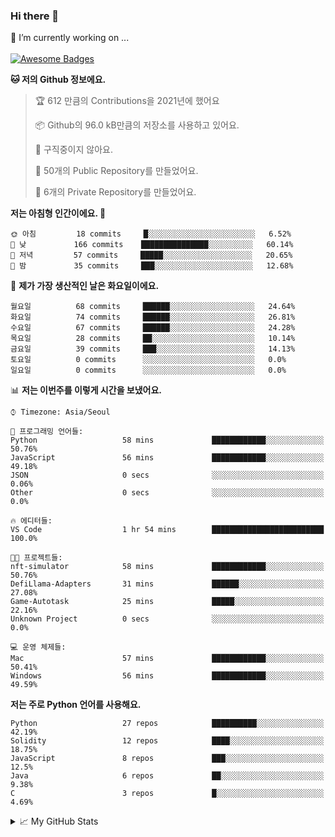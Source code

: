 ### Hi there 👋 
🔭 I’m currently working on ... </br></br>
[![Awesome Badges](https://img.shields.io/badge/Introduce-EN-green.svg)](https://github.com/tlatkdgus1/tlatkdgus1/blob/main/README.md.en)

<!--START_SECTION:waka-->
**🐱 저의 Github 정보에요.** 

> 🏆 612 만큼의 Contributions을 2021년에 했어요
 > 
> 📦 Github의 96.0 kB만큼의 저장소를 사용하고 있어요. 
 > 
> 🚫 구직중이지 않아요.
 > 
> 📜 50개의 Public Repository를 만들었어요. 
 > 
> 🔑 6개의 Private Repository를 만들었어요.  

**저는 아침형 인간이에요. 🐤** 

```text
🌞 아침         18 commits     █░░░░░░░░░░░░░░░░░░░░░░░░   6.52% 
🌆 낮　         166 commits    ███████████████░░░░░░░░░░   60.14% 
🌃 저녁         57 commits     █████░░░░░░░░░░░░░░░░░░░░   20.65% 
🌙 밤　         35 commits     ███░░░░░░░░░░░░░░░░░░░░░░   12.68%

```
📅 **제가 가장 생산적인 날은 화요일이에요.** 

```text
월요일          68 commits     ██████░░░░░░░░░░░░░░░░░░░   24.64% 
화요일          74 commits     ██████░░░░░░░░░░░░░░░░░░░   26.81% 
수요일          67 commits     ██████░░░░░░░░░░░░░░░░░░░   24.28% 
목요일          28 commits     ██░░░░░░░░░░░░░░░░░░░░░░░   10.14% 
금요일          39 commits     ███░░░░░░░░░░░░░░░░░░░░░░   14.13% 
토요일          0 commits      ░░░░░░░░░░░░░░░░░░░░░░░░░   0.0% 
일요일          0 commits      ░░░░░░░░░░░░░░░░░░░░░░░░░   0.0%

```


📊 **저는 이번주를 이렇게 시간을 보냈어요.** 

```text
⌚︎ Timezone: Asia/Seoul

💬 프로그래밍 언어들: 
Python                   58 mins             ████████████░░░░░░░░░░░░░   50.76% 
JavaScript               56 mins             ████████████░░░░░░░░░░░░░   49.18% 
JSON                     0 secs              ░░░░░░░░░░░░░░░░░░░░░░░░░   0.06% 
Other                    0 secs              ░░░░░░░░░░░░░░░░░░░░░░░░░   0.0%

🔥 에디터들: 
VS Code                  1 hr 54 mins        █████████████████████████   100.0%

🐱‍💻 프로젝트들: 
nft-simulator            58 mins             ████████████░░░░░░░░░░░░░   50.76% 
DefiLlama-Adapters       31 mins             ██████░░░░░░░░░░░░░░░░░░░   27.08% 
Game-Autotask            25 mins             █████░░░░░░░░░░░░░░░░░░░░   22.16% 
Unknown Project          0 secs              ░░░░░░░░░░░░░░░░░░░░░░░░░   0.0%

💻 운영 체제들: 
Mac                      57 mins             ████████████░░░░░░░░░░░░░   50.41% 
Windows                  56 mins             ████████████░░░░░░░░░░░░░   49.59%

```

**저는 주로 Python 언어를 사용해요.** 

```text
Python                   27 repos            ██████████░░░░░░░░░░░░░░░   42.19% 
Solidity                 12 repos            ████░░░░░░░░░░░░░░░░░░░░░   18.75% 
JavaScript               8 repos             ███░░░░░░░░░░░░░░░░░░░░░░   12.5% 
Java                     6 repos             ██░░░░░░░░░░░░░░░░░░░░░░░   9.38% 
C                        3 repos             █░░░░░░░░░░░░░░░░░░░░░░░░   4.69%

```



<!--END_SECTION:waka-->

<details>
<summary>📈 My GitHub Stats</summary>
<p align="center"> <img src="https://github-readme-stats.vercel.app/api?username=tlatkdgus1&show_icons=true" alt="tlatkdgus1" />
</details>
